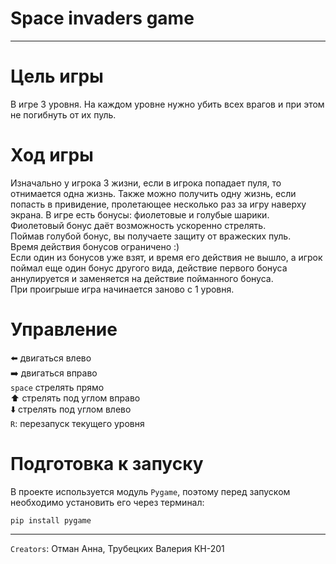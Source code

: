 # Space invaders game
_____
# Цель игры
В игре 3 уровня. На каждом уровне нужно убить всех врагов и при этом не погибнуть от их пуль.
# Ход игры
Изначально у игрока 3 жизни, если в игрока попадает пуля, то отнимается одна жизнь.
Также можно получить одну жизнь, если попасть в привидение, пролетающее несколько раз за игру наверху экрана.
В игре есть бонусы: фиолетовые и голубые шарики.    
Фиолетовый бонус даёт возможность ускоренно стрелять.    
Поймав голубой бонус, вы получаете защиту от вражеских пуль.   
Время действия бонусов ограничено :)   
Если один из бонусов уже взят, и время его действия не вышло, а игрок поймал еще один бонус другого вида, действие первого бонуса аннулируется и заменяется на действие пойманного бонуса.   
При проигрыше игра начинается заново с 1 уровня.
# Управление
:arrow_left: двигаться влево    
:arrow_right: двигаться вправо    
`space` стрелять прямо    
:arrow_up: стрелять под углом вправо    
:arrow_down: стрелять под углом влево   
`R`: перезапуск текущего уровня
# Подготовка к запуску
В проекте используется модуль `Pygame`, поэтому перед запуском необходимо установить его через терминал:
```
pip install pygame
```
_____
`Creators`: Отман Анна, Трубецких Валерия КН-201
